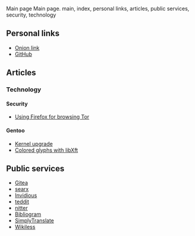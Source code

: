 Main page
Main page.
main, index, personal links, articles, public services, security, technology

## Personal links

* [Onion link](http://k5chh47yd3jgctwz63ben4xzdpf76qwm2wzifztp4zslrizswqoevbid.onion)
* [GitHub](https://github.com/deboogerxyz)

## Articles

### Technology

#### Security

* [Using Firefox for browsing Tor](/articles/technology/security/tor)

#### Gentoo

* [Kernel upgrade](/articles/technology/gentoo/kernel-upgrade)
* [Colored glyphs with libXft](/articles/technology/gentoo/colored-glyphs-libxft)

## Public services

* [Gitea](https://git.debooger.xyz)
* [searx](https://searx.debooger.xyz)
* [Invidious](https://invidious.debooger.xyz)
* [teddit](https://teddit.debooger.xyz)
* [nitter](https://nitter.debooger.xyz)
* [Bibliogram](https://bibliogram.debooger.xyz)
* [SimplyTranslate](https://translate.debooger.xyz)
* [Wikiless](https://wikiless.debooger.xyz)
